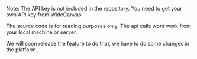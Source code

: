 Note: The API key is not included in the repository. You need to get your own API key from WideCanvas.

The source code is for reading purposes only. The api calls wont work from your local machine or server.

We will soon release the feature to do that, we have to do some changes in the platform.

